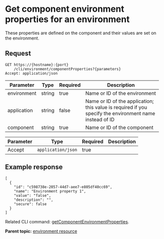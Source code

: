 # Get component environment properties for an environment

These properties are defined on the component and their values are set on the environment.

## Request

```
GET https://{hostname}:{port}
    /cli/environment/componentProperties?{parameters}
Accept: application/json

```

|Parameter|Type|Required|Description|
|---------|----|--------|-----------|
|environment|string|true|Name or ID of the environment|
|application|string|false|Name or ID of the application; this value is required if you specify the environment name instead of ID|
|component|string|true|Name or ID of the component|

|Parameter|Type|Required|Description|
|---------|----|--------|-----------|
|Accept|`application/json`|true| |

## Example response

```
[
  {
    "id": "c598738e-2057-44d7-aee7-e805df40cc69",
    "name": "Environment property 1",
    "value": "false",
    "description": "",
    "secure": false
  }
]
```

Related CLI command: [getComponentEnvironmentProperties](udclient_getcomponentenvironmentproperties.md).

**Parent topic:** [environment resource](../../com.udeploy.api.doc/topics/rest_cli_environment.md)


